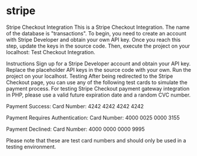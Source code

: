 # stripe
Stripe Checkout Integration
This is a Stripe Checkout Integration. The name of the database is "transactions". To begin, you need to create an account with Stripe Developer and obtain your own API key. Once you reach this step, update the keys in the source code. Then, execute the project on your localhost: Test Checkout Integration.

Instructions
Sign up for a Stripe Developer account and obtain your API key.
Replace the placeholder API keys in the source code with your own.
Run the project on your localhost.
Testing
After being redirected to the Stripe Checkout page, you can use any of the following test cards to simulate the payment process. For testing Stripe Checkout payment gateway integration in PHP, please use a valid future expiration date and a random CVC number.

Payment Success:
Card Number: 4242 4242 4242 4242

Payment Requires Authentication:
Card Number: 4000 0025 0000 3155

Payment Declined:
Card Number: 4000 0000 0000 9995

Please note that these are test card numbers and should only be used in a testing environment.

